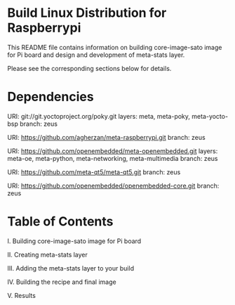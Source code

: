 Build Linux Distribution for Raspberrypi
===========================================

This README file contains information on building core-image-sato image for
Pi board and design and development of meta-stats layer. 

Please see the corresponding sections below for details.

Dependencies
==================================================

  URI: git://git.yoctoproject.org/poky.git
  layers: meta, meta-poky, meta-yocto-bsp
  branch: zeus
  
  URI: https://github.com/agherzan/meta-raspberrypi.git
  branch: zeus
  
  URI: https://github.com/openembedded/meta-openembedded.git
  layers: meta-oe, meta-python, meta-networking, meta-multimedia
  branch: zeus
  
  URI: https://github.com/meta-qt5/meta-qt5.git
  branch: zeus
  
  URI: https://github.com/openembedded/openembedded-core.git
  branch: zeus
  
Table of Contents
==============================================

  I. Building core-image-sato image for Pi board
  
  II. Creating meta-stats layer
  
  III. Adding the meta-stats layer to your build
  
  IV. Building the recipe and final image
  
  V. Results
